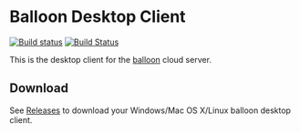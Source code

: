 # Balloon Desktop Client
[![Build status](https://ci.appveyor.com/api/projects/status/ym07006bvsrjo698?svg=true)](https://ci.appveyor.com/project/raffis/balloon-client-desktop)
[![Build Status](https://travis-ci.org/gyselroth/balloon-client-desktop.svg?branch=master)](https://travis-ci.org/gyselroth/balloon-client-desktop)

This is the desktop client for the [balloon](https://github.com/gyselroth/balloon) cloud server.

## Download

See [Releases](https://github.com/gyselroth/balloon-client-desktop/releases) to download your Windows/Mac OS X/Linux balloon desktop client.

